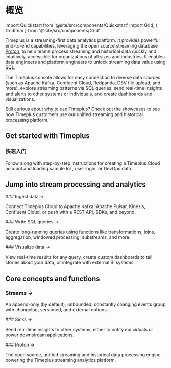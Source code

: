 # 概览

import Quickstart from '@site/src/components/Quickstart'
import Grid, { GridItem } from '@site/src/components/Grid'

Timeplus is a streaming-first data analytics platform. It provides powerful end-to-end capabilities, leveraging the open source streaming database [Proton](proton), to help teams process streaming and historical data quickly and intuitively, accessible for organizations of all sizes and industries. It enables data engineers and platform engineers to unlock streaming data value using SQL.

The Timeplus console allows for easy connection to diverse data sources (such as Apache Kafka, Confluent Cloud, Redpanda, CSV file upload, and more), explore streaming patterns via SQL queries, send real-time insights and alerts to other systems or individuals, and create dashboards and visualizations.

Still curious about [why to use Timeplus](why-timeplus)? Check out the [showcases](showcases) to see how Timeplus customers use our unified streaming and historical processing platform.

## Get started with Timeplus

<Quickstart href="/quickstart">

  <h3>快速入门</h3>

  <p>Follow along with step-by-step instructions for creating a Timeplus Cloud account and loading sample IoT, user login, or DevOps data.</p>

</Quickstart>

## Jump into stream processing and analytics

<Grid>
<GridItem href="/ingestion">
### Ingest data &rarr;

Connect Timeplus Cloud to Apache Kafka, Apache Pulsar, Kinesis, Confluent Cloud, or push with a REST API, SDKs, and beyond. 

</GridItem> 

<GridItem href="/query-syntax">
### Write SQL queries &rarr;

Create long-running queries using functions like transformations, joins, aggregation, windowed processing, substreams, and more. 

</GridItem> 
<GridItem href="/viz">
### Visualize data &rarr;

View real-time results for any query, create custom dashboards to tell stories about your data, or integrate with external BI systems. 

</GridItem> 
</Grid>

## Core concepts and functions

<Grid> <GridItem href="/working-with-streams">
### Streams &rarr;

An append-only (by default), unbounded, constantly changing events group with changelog, versioned, and external options. 

</GridItem> 
<GridItem href="/destination">
### Sinks &rarr;

Send real-time insights to other systems, either to notify individuals or power downstream applications. 

</GridItem> 
<GridItem href="/proton">
### Proton &rarr;

The open source, unified streaming and historical data processing engine powering the Timeplus streaming analytics platform. 

</GridItem> 

</Grid>
